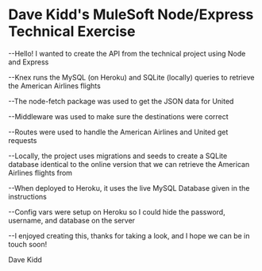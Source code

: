 # Dave Kidd's MuleSoft Node/Express Technical Exercise

--Hello!  I wanted to create the API from the technical project using Node and Express  

--Knex runs the MySQL (on Heroku) and SQLite (locally) queries to retrieve the American Airlines flights

--The node-fetch package was used to get the JSON data for United  

--Middleware was used to make sure the destinations were correct

--Routes were used to handle the American Airlines and United get requests

--Locally, the project uses migrations and seeds to create a SQLite database identical to the online version that we can retrieve the American Airlines flights from

--When deployed to Heroku, it uses the live MySQL Database given in the instructions

--Config vars were setup on Heroku so I could hide the password, username, and database on the server

--I enjoyed creating this, thanks for taking a look, and I hope we can be in touch soon!  


Dave Kidd

